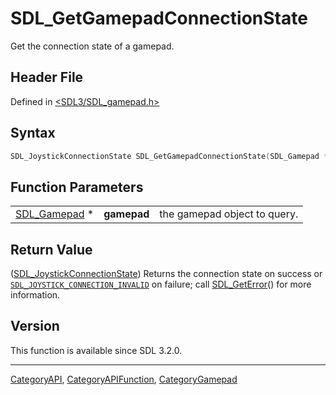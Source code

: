 # SDL_GetGamepadConnectionState

Get the connection state of a gamepad.

## Header File

Defined in [<SDL3/SDL_gamepad.h>](https://github.com/libsdl-org/SDL/blob/main/include/SDL3/SDL_gamepad.h)

## Syntax

```c
SDL_JoystickConnectionState SDL_GetGamepadConnectionState(SDL_Gamepad *gamepad);
```

## Function Parameters

|                              |             |                              |
| ---------------------------- | ----------- | ---------------------------- |
| [SDL_Gamepad](SDL_Gamepad) * | **gamepad** | the gamepad object to query. |

## Return Value

([SDL_JoystickConnectionState](SDL_JoystickConnectionState)) Returns the
connection state on success or
[`SDL_JOYSTICK_CONNECTION_INVALID`](SDL_JOYSTICK_CONNECTION_INVALID) on
failure; call [SDL_GetError](SDL_GetError)() for more information.

## Version

This function is available since SDL 3.2.0.

----
[CategoryAPI](CategoryAPI), [CategoryAPIFunction](CategoryAPIFunction), [CategoryGamepad](CategoryGamepad)


